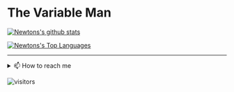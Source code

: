 # The Variable Man


[![Newtons's github stats](https://github-readme-stats.vercel.app/api?username=newtonmunene99&show_icons=true&include_all_commits=true&theme=radical)](https://github.com/newtonmunene99)

[![Newtons's Top Languages](https://github-readme-stats.vercel.app/api/top-langs/?username=newtonmunene99&theme=radical)](https://github.com/newtonmunene99)

<hr>
<details>
  <summary>📫 How to reach me</summary>
  <br>
  <ul>
    <li>
      <a href="https://twitter.com/newtonmunene_yg">Twitter</a>
    </li>
    <li>
      <a href="https://www.instagram.com/nen.e_/">Instagram</a>
    </li>
    <li>
      <a href="https://facebook.com/newtonmunene99">Facebook</a>
    </li>
    <li>
      <a href="https://www.linkedin.com/in/newtonmunene/">Linkedin</a>
    </li>
    <li>
      <a href="mailto:newtonmunenecodes@gmail.com?Subject=Hey%20Champ.%20I%20have%20a%20proposal.">Email</a>
    </li>
    <li>
      <a href="https://www.newtonmunene.me/">Website</a>
    </li>
  </ul>
</details>

![visitors](https://visitor-badge.laobi.icu/badge?page_id=newtonmunene99)
<!--
**newtonmunene99/newtonmunene99** is a ✨ _special_ ✨ repository because its `README.md` (this file) appears on your GitHub profile.

Here are some ideas to get you started:

- 🔭 I’m currently working on ...
- 🌱 I’m currently learning ...
- 👯 I’m looking to collaborate on ...
- 🤔 I’m looking for help with ...
- 💬 Ask me about ...
- 📫 How to reach me: ...
- 😄 Pronouns: ...
- ⚡ Fun fact: ...
-->
